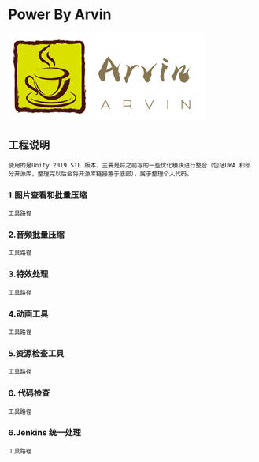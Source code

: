 # Power By Arvin

![avatar](logo.png)

## 工程说明

    使用的是Unity 2019 STL 版本，主要是将之前写的一些优化模块进行整合（包括UWA 和部分开源库，整理完以后会将开源库链接置于底部），属于整理个人代码。

### 1.图片查看和批量压缩

    工具路径

### 2.音频批量压缩

    工具路径

### 3.特效处理

    工具路径

### 4.动画工具

    工具路径

### 5.资源检查工具

    工具路径

### 6. 代码检查

    工具路径

### 6.Jenkins 统一处理

    工具路径
